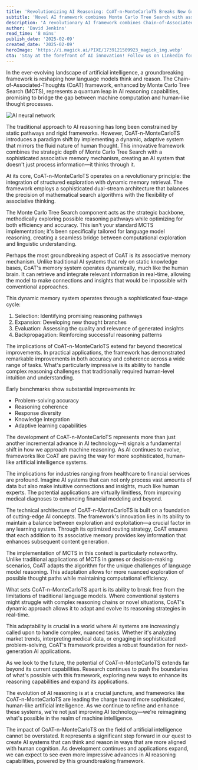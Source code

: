 ```yaml
---
title: 'Revolutionizing AI Reasoning: CoAT-n-MonteCarloTS Breaks New Ground in Language Model Intelligence'
subtitle: 'Novel AI framework combines Monte Carlo Tree Search with associative memory for enhanced reasoning'
description: 'A revolutionary AI framework combines Chain-of-Associated-Thoughts (CoAT) with Monte Carlo Tree Search to create more human-like reasoning capabilities in language models. This breakthrough system features dynamic memory retrieval and sophisticated thought processes, promising significant advances in AI applications across multiple industries.'
author: 'David Jenkins'
read_time: '8 mins'
publish_date: '2025-02-09'
created_date: '2025-02-09'
heroImage: 'https://i.magick.ai/PIXE/1739121509923_magick_img.webp'
cta: 'Stay at the forefront of AI innovation! Follow us on LinkedIn for regular updates on groundbreaking developments in artificial intelligence and machine learning.'
---
```


In the ever-evolving landscape of artificial intelligence, a groundbreaking framework is reshaping how language models think and reason. The Chain-of-Associated-Thoughts (CoAT) framework, enhanced by Monte Carlo Tree Search (MCTS), represents a quantum leap in AI reasoning capabilities, promising to bridge the gap between machine computation and human-like thought processes.

![AI neural network](https://i.magick.ai/PIXE/1739121509927_magick_img.webp)

The traditional approach to AI reasoning has long been constrained by static pathways and rigid frameworks. However, CoAT-n-MonteCarloTS introduces a paradigm shift by implementing a dynamic, adaptive system that mirrors the fluid nature of human thought. This innovative framework combines the strategic depth of Monte Carlo Tree Search with a sophisticated associative memory mechanism, creating an AI system that doesn't just process information—it thinks through it.

At its core, CoAT-n-MonteCarloTS operates on a revolutionary principle: the integration of structured exploration with dynamic memory retrieval. The framework employs a sophisticated dual-stream architecture that balances the precision of mathematical search algorithms with the flexibility of associative thinking.

The Monte Carlo Tree Search component acts as the strategic backbone, methodically exploring possible reasoning pathways while optimizing for both efficiency and accuracy. This isn't your standard MCTS implementation; it's been specifically tailored for language model reasoning, creating a seamless bridge between computational exploration and linguistic understanding.

Perhaps the most groundbreaking aspect of CoAT is its associative memory mechanism. Unlike traditional AI systems that rely on static knowledge bases, CoAT's memory system operates dynamically, much like the human brain. It can retrieve and integrate relevant information in real-time, allowing the model to make connections and insights that would be impossible with conventional approaches.

This dynamic memory system operates through a sophisticated four-stage cycle:
1. Selection: Identifying promising reasoning pathways
2. Expansion: Developing new thought branches
3. Evaluation: Assessing the quality and relevance of generated insights
4. Backpropagation: Reinforcing successful reasoning patterns

The implications of CoAT-n-MonteCarloTS extend far beyond theoretical improvements. In practical applications, the framework has demonstrated remarkable improvements in both accuracy and coherence across a wide range of tasks. What's particularly impressive is its ability to handle complex reasoning challenges that traditionally required human-level intuition and understanding.

Early benchmarks show substantial improvements in:
- Problem-solving accuracy
- Reasoning coherence
- Response diversity
- Knowledge integration
- Adaptive learning capabilities

The development of CoAT-n-MonteCarloTS represents more than just another incremental advance in AI technology—it signals a fundamental shift in how we approach machine reasoning. As AI continues to evolve, frameworks like CoAT are paving the way for more sophisticated, human-like artificial intelligence systems.

The implications for industries ranging from healthcare to financial services are profound. Imagine AI systems that can not only process vast amounts of data but also make intuitive connections and insights, much like human experts. The potential applications are virtually limitless, from improving medical diagnoses to enhancing financial modeling and beyond.

The technical architecture of CoAT-n-MonteCarloTS is built on a foundation of cutting-edge AI concepts. The framework's innovation lies in its ability to maintain a balance between exploration and exploitation—a crucial factor in any learning system. Through its optimized routing strategy, CoAT ensures that each addition to its associative memory provides key information that enhances subsequent content generation.

The implementation of MCTS in this context is particularly noteworthy. Unlike traditional applications of MCTS in games or decision-making scenarios, CoAT adapts the algorithm for the unique challenges of language model reasoning. This adaptation allows for more nuanced exploration of possible thought paths while maintaining computational efficiency.

What sets CoAT-n-MonteCarloTS apart is its ability to break free from the limitations of traditional language models. Where conventional systems might struggle with complex reasoning chains or novel situations, CoAT's dynamic approach allows it to adapt and evolve its reasoning strategies in real-time.

This adaptability is crucial in a world where AI systems are increasingly called upon to handle complex, nuanced tasks. Whether it's analyzing market trends, interpreting medical data, or engaging in sophisticated problem-solving, CoAT's framework provides a robust foundation for next-generation AI applications.

As we look to the future, the potential of CoAT-n-MonteCarloTS extends far beyond its current capabilities. Research continues to push the boundaries of what's possible with this framework, exploring new ways to enhance its reasoning capabilities and expand its applications.

The evolution of AI reasoning is at a crucial juncture, and frameworks like CoAT-n-MonteCarloTS are leading the charge toward more sophisticated, human-like artificial intelligence. As we continue to refine and enhance these systems, we're not just improving AI technology—we're reimagining what's possible in the realm of machine intelligence.

The impact of CoAT-n-MonteCarloTS on the field of artificial intelligence cannot be overstated. It represents a significant step forward in our quest to create AI systems that can think and reason in ways that are more aligned with human cognition. As development continues and applications expand, we can expect to see even more impressive advances in AI reasoning capabilities, powered by this groundbreaking framework.